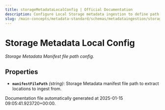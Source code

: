 ```yaml
---
title: storageMetadataLocalConfig | Official Documentation
description: Configure Local Storage metadata ingestion to define path patterns, sync behaviors, and additional metadata tracking parameters.
slug: /main-concepts/metadata-standard/schemas/metadataingestion/storage/storagemetadatalocalconfig
---
```


# Storage Metadata Local Config

*Storage Metadata Manifest file path config.*

## Properties

- **`manifestFilePath`** *(string)*: Storage Metadata manifest file path to extract locations to ingest from.


Documentation file automatically generated at 2025-01-15 09:05:41.923720+00:00.
